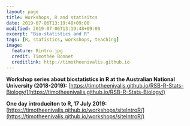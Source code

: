 ```yaml
---
layout: page
title: Workshops, R and statisitcs
date: 2019-07-06T13:19:48+09:00
modified: 2019-07-06T13:19:48+09:00
excerpt: "Bio-statistics and R"
tags: [R, statistics, workshops, teaching]
image:
  feature: Rintro.jpg
  credit: Timothée Bonnet
  creditlink: http://timotheenivalis.github.io
---
```



**Workshop series about biostatistics in R at the Australian National University (2018-2019):**
[https://timotheenivalis.github.io/RSB-R-Stats-Biology/](https://timotheenivalis.github.io/RSB-R-Stats-Biology/)

**One day introduciton to R, 17 July 2019:**
[https://timotheenivalis.github.io/workshops/siteIntroR/](https://timotheenivalis.github.io/workshops/siteIntroR/)



